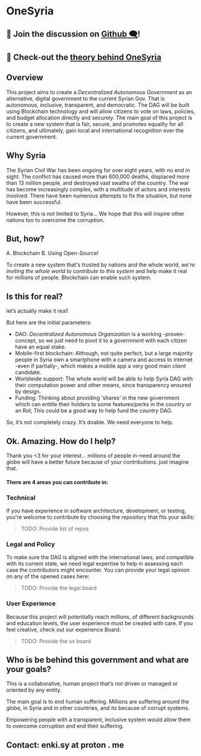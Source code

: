 # OneSyria


## 📌 Join the discussion on [Github 🗨️](https://github.com/orgs/OneSyria/discussions)!
## 📌 Check-out the [theory behind OneSyria](https://github.com/OneSyria/theory) 


## Overview
This project aims to create a *Decentralized Autonomous Government* as an alternative, digital government to the current Syrian Gov. That is autonomous, inclusive, transparent, and democratic. The DAG will be built using Blockchain technology and will allow citizens to vote on laws, policies, and budget allocation directly and securely. The main goal of this project is to create a new system that is fair, secure, and promotes equality for all citizens, and ultimately, gain local and international recognition over the current government.

## Why Syria 
The Syrian Civil War has been ongoing for over eight years, with no end in sight. The conflict has caused more than 600,000 deaths, displaced more than 13 million people, and destroyed vast swaths of the country. The war has become increasingly complex, with a multitude of actors and interests involved. There have been numerous attempts to fix the situation, but none have been successful.

However, this is not limited to Syria… We hope that this will inspire other nations too to overcome the corruption.

## But, how?
A. Blockchain
B. Using Open-Source!

To create a new system that's trusted by nations and the whole world, *we're inviting the whole world to contribute to this system* and help make it real for millions of people. Blockchain can enable such system.


## Is this for real? 
let’s actually make it real! 

But here are the initial parameters: 
- DAO: *Decentralized Autonomous Organization* is a working -proven- concept, so we just need to pivot it to a _government_ with each citizen have an equal stake.
- Mobile-first blockchain: Although, not quite perfect, but a large majority people in Syria own a smartphone with a camera and access to internet -even if partially-, which makes a mobile app a very good main client candidate.
- Worldwide support: The whole world will be able to help Syria DAG with their computation power and other means, since transparency ensured by design.
- Funding: Thinking about providing 'shares' in the new government which can entitle their holders to some features/perks in the country or an RoI; This could be a good way to help fund the _country_ DAG.


So, it’s not completely crazy. It’s doable. We need everyone to help. 

## Ok. Amazing. How do I help?
Thank you <3 for your interest... millions of people in-need around the globe will have a better future because of your contributions. just imagine that.

#### There are 4 areas you can contribute in:


### Technical
If you have experience in software architecture, development, or testing, you're welcome to contribute by choosing the repository that fits your skills:
> TODO: Provide list of repos 

### Legal and Policy
To make sure the DAG is aligned with the international laws, and compatible with its current state, we need legal expertise to help in assessing each case the contributors might encounter.
You can provide your legal opinion on any of the opened cases here: 
> TODO: Provide the legal board 

### User Experience 
Because this project will potentially reach millions, of different backgrounds and education levels, the user experience must be created with care. If you feel creative, check out our experience Board: 
> TODO: Provide the ux board


## Who is be behind this government and what are your goals?
This is a collaborative, human project that’s not driven or managed or oriented by any entity.

The main goal is to end human suffering.
Millions are suffering around the globe, in Syria and in other countries, and its because of corrupt systems.

Empowering people with a transparent, inclusive system would allow them to overcome corruption and end their suffering. 



## Contact: enki.sy at proton . me
